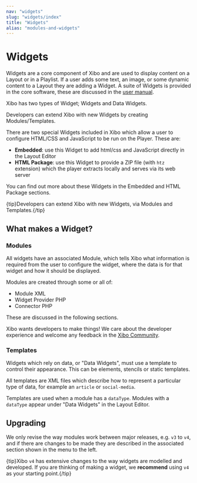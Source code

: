 ```yaml
---
nav: "widgets"
slug: "widgets/index"
title: "Widgets"
alias: "modules-and-widgets"
---
```


# Widgets

Widgets are a core component of Xibo and are used to display content on a Layout or in a Playlist. If a user adds some text, an image, or some dynamic content to a Layout they are adding a Widget. A suite of Widgets is provided in the core software, these are discussed in the [user manual](https://xibo.org.uk/manual/en/media_modules.html). 

Xibo has two types of Widget; Widgets and Data Widgets.

Developers can extend Xibo with new Widgets by creating Modules/Templates.

There are two special Widgets included in Xibo which allow a user to configure HTML/CSS and JavaScript to be run on the Player. These are: 

- **Embedded**: use this Widget to add html/css and JavaScript directly in the Layout Editor
- **HTML Package**: use this Widget to provide a ZIP file (with `htz` extension) which the player extracts locally and serves via its web server

You can find out more about these Widgets in the Embedded and HTML Package sections.

{tip}Developers can extend Xibo with new Widgets, via Modules and Templates.{/tip}


## What makes a Widget?

### Modules
All widgets have an associated Module, which tells Xibo what information is required from the user to configure the widget, where the data is for that widget and how it should be displayed.

Modules are created through some or all of:
 - Module XML
 - Widget Provider PHP
 - Connector PHP

These are discussed in the following sections.

Xibo wants developers to make things! We care about the developer experience and welcome any feedback in the [Xibo Community](https://community.xibo.org.uk/c/dev/12).


### Templates
Widgets which rely on data, or "Data Widgets", must use a template to control their appearance. This can be elements, stencils or static templates.

All templates are XML files which describe how to represent a particular type of data, for example an `article` or `social-media`.

Templates are used when a module has a `dataType`. Modules with a `dataType` appear under "Data Widgets" in the Layout Editor.


## Upgrading

We only revise the way modules work between major releases, e.g. `v3` to `v4`, and if there are changes to be made they are described in the associated section shown in the menu to the left.

{tip}Xibo `v4` has extensive changes to the way widgets are modelled and developed. If you are thinking of making a widget, we **recommend** using `v4` as your starting point.{/tip}
